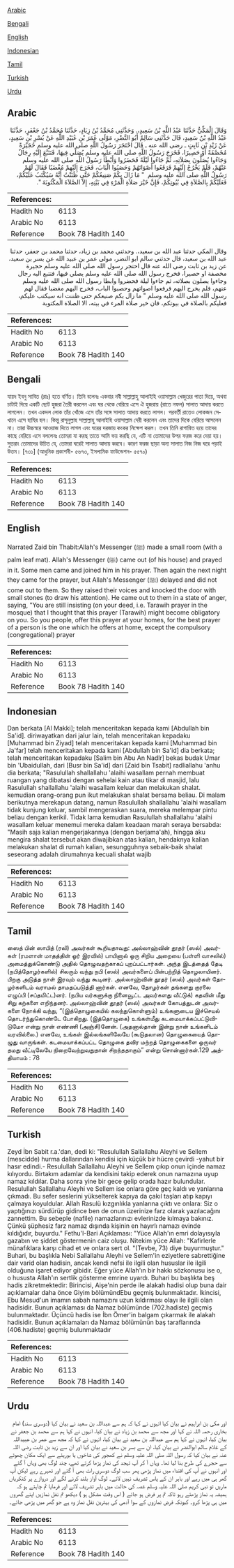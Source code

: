 [Arabic](#arabic)

[Bengali](#bengali)

[English](#english)

[Indonesian](#indonesian)

[Tamil](#tamil)

[Turkish](#turkish)

[Urdu](#urdu)

## Arabic


<div dir="rtl" lang="ar" style={{fontSize:'larger',backgroundColor:'#f8f9fa',padding:20}}>
وَقَالَ الْمَكِّيُّ حَدَّثَنَا عَبْدُ اللَّهِ بْنُ سَعِيدٍ،‏.‏ وَحَدَّثَنِي مُحَمَّدُ بْنُ زِيَادٍ، حَدَّثَنَا مُحَمَّدُ بْنُ جَعْفَرٍ، حَدَّثَنَا عَبْدُ اللَّهِ بْنُ سَعِيدٍ، قَالَ حَدَّثَنِي سَالِمٌ أَبُو النَّضْرِ، مَوْلَى عُمَرَ بْنِ عُبَيْدِ اللَّهِ عَنْ بُسْرِ بْنِ سَعِيدٍ، عَنْ زَيْدِ بْنِ ثَابِتٍ ـ رضى الله عنه ـ قَالَ احْتَجَرَ رَسُولُ اللَّهِ صلى الله عليه وسلم حُجَيْرَةً مُخَصَّفَةً أَوْ حَصِيرًا، فَخَرَجَ رَسُولُ اللَّهِ صلى الله عليه وسلم يُصَلِّي فِيهَا، فَتَتَبَّعَ إِلَيْهِ رِجَالٌ وَجَاءُوا يُصَلُّونَ بِصَلاَتِهِ، ثُمَّ جَاءُوا لَيْلَةً فَحَضَرُوا وَأَبْطَأَ رَسُولُ اللَّهِ صلى الله عليه وسلم عَنْهُمْ، فَلَمْ يَخْرُجْ إِلَيْهِمْ فَرَفَعُوا أَصْوَاتَهُمْ وَحَصَبُوا الْبَابَ، فَخَرَجَ إِلَيْهِمْ مُغْضَبًا فَقَالَ لَهُمْ رَسُولُ اللَّهِ صلى الله عليه وسلم ‏ "‏ مَا زَالَ بِكُمْ صَنِيعُكُمْ حَتَّى ظَنَنْتُ أَنَّهُ سَيُكْتَبُ عَلَيْكُمْ، فَعَلَيْكُمْ بِالصَّلاَةِ فِي بُيُوتِكُمْ، فَإِنَّ خَيْرَ صَلاَةِ الْمَرْءِ فِي بَيْتِهِ، إِلاَّ الصَّلاَةَ الْمَكْتُوبَةَ ‏"‏‏.‏
</div>
<div style={{backgroundColor:'#f8f9fa',padding:20, marginBottom: 10}}><table> <thead> <tr> <th>References:</th> <th></th> </tr> </thead> <tbody><tr><td>Hadith No</td><td>6113</td></tr><tr><td>Arabic No</td><td>6113</td></tr><tr><td>Reference</td><td>Book 78 Hadith 140</td></tr></tbody></table></div>


<div dir="rtl" lang="ar" style={{fontSize:'larger',backgroundColor:'#f8f9fa',padding:20}}>
وقال المكي حدثنا عبد الله بن سعيد،. وحدثني محمد بن زياد، حدثنا محمد بن جعفر، حدثنا عبد الله بن سعيد، قال حدثني سالم ابو النضر، مولى عمر بن عبيد الله عن بسر بن سعيد، عن زيد بن ثابت رضى الله عنه قال احتجر رسول الله صلى الله عليه وسلم حجيرة مخصفة او حصيرا، فخرج رسول الله صلى الله عليه وسلم يصلي فيها، فتتبع اليه رجال وجاءوا يصلون بصلاته، ثم جاءوا ليلة فحضروا وابطا رسول الله صلى الله عليه وسلم عنهم، فلم يخرج اليهم فرفعوا اصواتهم وحصبوا الباب، فخرج اليهم مغضبا فقال لهم رسول الله صلى الله عليه وسلم " ما زال بكم صنيعكم حتى ظننت انه سيكتب عليكم، فعليكم بالصلاة في بيوتكم، فان خير صلاة المرء في بيته، الا الصلاة المكتوبة
</div>
<div style={{backgroundColor:'#f8f9fa',padding:20, marginBottom: 10}}><table> <thead> <tr> <th>References:</th> <th></th> </tr> </thead> <tbody><tr><td>Hadith No</td><td>6113</td></tr><tr><td>Arabic No</td><td>6113</td></tr><tr><td>Reference</td><td>Book 78 Hadith 140</td></tr></tbody></table></div>

## Bengali


<div dir="ltr" lang="bn" style={{fontSize:'larger',backgroundColor:'#f8f9fa',padding:20}}>
যায়দ ইবনু সাবিত (রাঃ) হতে বর্ণিত। তিনি বলেনঃ একবার নবী সাল্লাল্লাহু আলাইহি ওয়াসাল্লাম খেজুরের পাতা দিয়ে, অথবা চাটাই দিয়ে একটি ছোট হুজরা তৈরী করলেন এবং ঘর থেকে বেরিয়ে এসে ঐ হুজরায় (রাতে নফল) সালাত আদায় করতে লাগলেন। তখন একদল লোক তাঁর খোঁজে এসে তাঁর সঙ্গে সালাত আদায় করতে লাগল। পরবর্তী রাতেও লোকজন সেখানে এসে হাযির হল। কিন্তু রাসূলুল্লাহ সাল্লাল্লাহু আলাইহি ওয়াসাল্লাম দেরী করলেন এবং তাদের দিকে বেরিয়ে আসলেন না। তারা উচ্চস্বরে আওয়াজ দিতে লাগল এবং ঘরের দরজায় কংকর নিক্ষেপ করল। তখন তিনি রাগান্বিত হয়ে তাদের কাছে বেরিয়ে এসে বললেনঃ তোমরা যা করছ তাতে আমি ভয় করছি যে, এটি না তোমাদের উপর ফরজ করে দেয়া হয়। সুতরাং তোমাদের উচিত যে, তোমরা ঘরেই সালাত আদায় করবে। কারণ ফরজ ছাড়া অন্য সালাত নিজ নিজ ঘরে পড়াই উত্তম। [৭৩১] (আধুনিক প্রকাশনী- ৫৬৭৩, ইসলামিক ফাউন্ডেশন- ৫৫৭০)
</div>
<div style={{backgroundColor:'#f8f9fa',padding:20, marginBottom: 10}}><table> <thead> <tr> <th>References:</th> <th></th> </tr> </thead> <tbody><tr><td>Hadith No</td><td>6113</td></tr><tr><td>Arabic No</td><td>6113</td></tr><tr><td>Reference</td><td>Book 78 Hadith 140</td></tr></tbody></table></div>

## English


<div dir="ltr" lang="en" style={{fontSize:'larger',backgroundColor:'#f8f9fa',padding:20}}>
Narrated Zaid bin Thabit:Allah's Messenger (ﷺ) made a small room (with a palm leaf mat). Allah's Messenger (ﷺ) came out (of his house) and prayed in it. Some men came and joined him in his prayer. Then again the next night they came for the prayer, but Allah's Messenger (ﷺ) delayed and did not come out to them. So they raised their voices and knocked the door with small stones (to draw his attention). He came out to them in a state of anger, saying, "You are still insisting (on your deed, i.e. Tarawih prayer in the mosque) that I thought that this prayer (Tarawih) might become obligatory on you. So you people, offer this prayer at your homes, for the best prayer of a person is the one which he offers at home, except the compulsory (congregational) prayer
</div>
<div style={{backgroundColor:'#f8f9fa',padding:20, marginBottom: 10}}><table> <thead> <tr> <th>References:</th> <th></th> </tr> </thead> <tbody><tr><td>Hadith No</td><td>6113</td></tr><tr><td>Arabic No</td><td>6113</td></tr><tr><td>Reference</td><td>Book 78 Hadith 140</td></tr></tbody></table></div>

## Indonesian


<div dir="ltr" lang="id" style={{fontSize:'larger',backgroundColor:'#f8f9fa',padding:20}}>
Dan berkata [Al Makki]; telah menceritakan kepada kami [Abdullah bin Sa'id]. diriwayatkan dari jalur lain, telah menceritakan kepadaku [Muhammad bin Ziyad] telah menceritakan kepada kami [Muhammad bin Ja'far] telah menceritakan kepada kami [Abdullah bin Sa'id] dia berkata; telah menceritakan kepadaku [Salim bin Abu An Nadlr] bekas budak Umar bin 'Ubaidullah, dari [Busr bin Sa'id] dari [Zaid bin Tsabit] radliallahu 'anhu dia berkata; "Rasulullah shallallahu 'alaihi wasallam pernah membuat ruangan yang dibatasi dengan sehelai kain atau tikar di masjid, lalu Rasulullah shallallahu 'alaihi wasallam keluar dan melakukan shalat. kemudian orang-orang pun ikut melakukan shalat bersama beliau. Di malam berikutnya merekapun datang, namun Rasulullah shallallahu 'alaihi wasallam tidak kunjung keluar, sambil mengeraskan suara, mereka melempar pintu beliau dengan kerikil. Tidak lama kemudian Rasulullah shallallahu 'alaihi wasallam keluar menemui mereka dalam keadaan marah seraya bersabda: "Masih saja kalian mengerjakannya (dengan berjama'ah), hingga aku mengira shalat tersebut akan diwajibkan atas kalian, hendaknya kalian melakukan shalat di rumah kalian, sesungguhnya sebaik-baik shalat seseorang adalah dirumahnya kecuali shalat wajib
</div>
<div style={{backgroundColor:'#f8f9fa',padding:20, marginBottom: 10}}><table> <thead> <tr> <th>References:</th> <th></th> </tr> </thead> <tbody><tr><td>Hadith No</td><td>6113</td></tr><tr><td>Arabic No</td><td>6113</td></tr><tr><td>Reference</td><td>Book 78 Hadith 140</td></tr></tbody></table></div>

## Tamil


<div dir="ltr" lang="ta" style={{fontSize:'larger',backgroundColor:'#f8f9fa',padding:20}}>
ஸைத் பின் ஸாபித் (ரலி) அவர்கள் கூறியதாவது: அல்லாஹ்வின் தூதர் (ஸல்) அவர்கள் (ரமளான் மாதத்தின் ஓர் இரவில்) பாயினால் ஒரு சிறிய அறையை (பள்ளி வாசலில்) அமைத்துக்கொண்டு அதில் தொழுவதற்காகப் புறப்பட்டார்கள். அந்த இடத்தைத் தேடி (நபித்தோழர்களில்) சிலரும் வந்து நபி (ஸல்) அவர்களைப் பின்பற்றித் தொழலாயினர். பிறகு அடுத்த நாள் இரவும் வந்து கூடினர். அல்லாஹ்வின் தூதர் (ஸல்) அவர்கள் தோழர்களிடம் வராமல் தாமதப்படுத்தி னார்கள். எனவே, தோழர்கள் தங்களது குரலை எழுப்பி (சப்தமிட்ட)னர். (நபிய வர்களுக்கு நினைவூட்ட அவர்களது வீட்டுக்) கதவின் மீது சிறு கற்களை எறிந்தனர். அல்லாஹ்வின் தூதர் (ஸல்) அவர்கள் கோபத்துடன் அவர்களை நோக்கி வந்து, “(இத்தொழுகையில் கலந்துகொள்ளும்) உங்களுடைய இச்செயல் தொடர்ந்துகொண்டே போகிறது. (இத்தொழுகை) உங்கள்மீது கடமையாக்கப்பட்டுவிடுமோ என்று நான் எண்ணி (அஞ்சி)னேன். (அதனால்தான் இன்று நான் உங்களிடம் வரவில்லை.) எனவே, உங்கள் இல்லங்களிலேயே (கூடுதலான) தொழுகையைத் தொழுது வாருங்கள். கடமையாக்கப்பட்ட தொழுகை தவிர மற்றத் தொழுகைகளை ஒருவர் தமது வீட்டிலேயே நிறைவேற்றுவதுதான் சிறந்ததாகும்” என்று சொன்னார்கள்.129 அத்தியாயம் : 78
</div>
<div style={{backgroundColor:'#f8f9fa',padding:20, marginBottom: 10}}><table> <thead> <tr> <th>References:</th> <th></th> </tr> </thead> <tbody><tr><td>Hadith No</td><td>6113</td></tr><tr><td>Arabic No</td><td>6113</td></tr><tr><td>Reference</td><td>Book 78 Hadith 140</td></tr></tbody></table></div>

## Turkish


<div dir="ltr" lang="tr" style={{fontSize:'larger',backgroundColor:'#f8f9fa',padding:20}}>
Zeyd İbn Sabit r.a.'dan, dedi ki: "Resulullah Sallallahu Aleyhi ve Sellem (mescidde) hurma dallarından kendisi için küçük bir hücre çevirdi -yahut bir hasır edindi.- Resulullah Sallallahu Aleyhi ve Sellem çıkıp onun içinde namaz kılıyordu. Birtakım adamlar da kendisini takip ederek onun namazına uyup namaz kıldılar. Daha sonra yine bir gece gelip orada hazır bulundular. Resulullah Sallallahu Aleyhi ve Sellem ise onlara göre geç kaldı ve yanlarına çıkmadı. Bu sefer seslerini yükselterek kapıya da çakıl taşları atıp kapıyı çalmaya koyuldular. Allah Rasulü kızgınlıkla yanlarına çıktı ve onlara: Siz o yaptığınızı sürdürüp gidince ben de onun üzerinize farz olarak yazılacağını zannettim. Bu sebeple (nafile) namazlarınızı evlerinizde kılmaya bakınız. Çünkü şüphesiz farz namaz dışında kişinin en hayırlı namazı evinde kıldığıdır, buyurdu." Fethu'l-Bari Açıklaması: "Yüce Allah'ın emri dolayısıyla gazabın ve şiddet göstermenin caiz oluşu. Nitekim yüce Allah: "Kafirlerle münafıklara karşı cihad et ve onlara sert ol. "(Tevbe, 73) diye buyurmuştur." Buhari, bu başlıkla Nebi Sallallahu Aleyhi ve Sellem'in eziyetlere sabrettiğine dair varid olan hadisin, ancak kendi nefsi ile ilgili olan hususlar ile ilgili olduğuna işaret ediyor gibidir. Eğer yüce Allah'ın bir hakkı sözkonusu ise o, o hususta Allah'ın sertlik gösterme emrine uyardı. Buhari bu başlıkta beş hadis zikretmektedir: Birincisi, Aişe'nin perde ile alakah hadisi olup buna dair açıklamalar daha önce Giyim bölümündEbu geçmiş bulunmaktadır. İkincisi, Ebu Mesud'un imamın sabah namazını uzun kıldırması olayı ile ilgili olan hadisidir. Bunun açıklaması da Namaz bölümünde (702.hadiste) geçmiş bulunmaktadır. Üçüncü hadis ise İbn Ömer'in balgam çıkarmak ile alakah hadisidir. Bunun açıklamaları da Namaz bölümünün baş taraflarında (406.hadiste) geçmiş bulunmaktadır
</div>
<div style={{backgroundColor:'#f8f9fa',padding:20, marginBottom: 10}}><table> <thead> <tr> <th>References:</th> <th></th> </tr> </thead> <tbody><tr><td>Hadith No</td><td>6113</td></tr><tr><td>Arabic No</td><td>6113</td></tr><tr><td>Reference</td><td>Book 78 Hadith 140</td></tr></tbody></table></div>

## Urdu


<div dir="rtl" lang="ur" style={{fontSize:'larger',backgroundColor:'#f8f9fa',padding:20}}>
اور مکی بن ابراہیم نے بیان کیا انہوں نے کہا کہ ہم سے عبداللہ بن سعید نے بیان کیا (دوسری سند) امام بخاری رحمہ اللہ نے کہا اور مجھ سے محمد بن زیاد نے بیان کیا، انہوں نے کہا ہم سے محمد بن جعفر نے بیان کیا، انہوں نے کہا ہم سے عبداللہ بن سعید نے بیان کیا، انہوں نے کہا کہ مجھ سے عمر بن عبیداللہ کے غلام سالم ابوالنضر نے بیان کیا، ان سے بسر بن سعید نے بیان کیا اور ان سے زید بن ثابت رضی اللہ عنہ نے بیان کیا کہ رسول اللہ صلی اللہ علیہ وسلم نے کھجور کی شاخوں یا بوریئے سے ایک مکان چھوٹے سے حجرے کی طرح بنا لیا تھا۔ وہاں آ کر آپ تہجد کی نماز پڑھا کرتے تھے، چند لوگ بھی وہاں آ گئے اور انہوں نے آپ کی اقتداء میں نماز پڑھی پھر سب لوگ دوسری رات بھی آ گئے اور ٹھہرے رہے لیکن آپ گھر ہی میں رہے اور باہر ان کے پاس تشریف نہیں لائے۔ لوگ آواز بلند کرنے لگے اور دروازے پر کنکریاں ماریں تو نبی کریم صلی اللہ علیہ وسلم غصہ کی حالت میں باہر تشریف لائے اور فرمایا تم چاہتے ہو کہ ہمیشہ یہ نماز پڑھتے رہو تاکہ تم پر فرض ہو جائے ( اس وقت مشکل ہو ) دیکھو تم نفل نمازیں اپنے گھروں میں ہی پڑھا کرو۔ کیونکہ فرض نمازوں کے سوا آدمی کی بہترین نفل نماز وہ ہے جو گھر میں پڑھی جائے۔
</div>
<div style={{backgroundColor:'#f8f9fa',padding:20, marginBottom: 10}}><table> <thead> <tr> <th>References:</th> <th></th> </tr> </thead> <tbody><tr><td>Hadith No</td><td>6113</td></tr><tr><td>Arabic No</td><td>6113</td></tr><tr><td>Reference</td><td>Book 78 Hadith 140</td></tr></tbody></table></div>